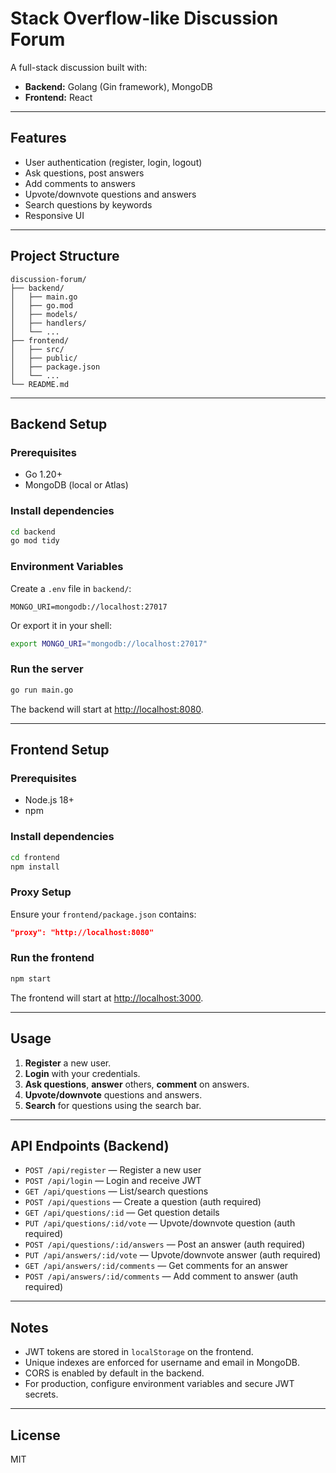 # Stack Overflow-like Discussion Forum

A full-stack discussion built with:

- **Backend:** Golang (Gin framework), MongoDB
- **Frontend:** React

---

## Features

- User authentication (register, login, logout)
- Ask questions, post answers
- Add comments to answers
- Upvote/downvote questions and answers
- Search questions by keywords
- Responsive UI

---

## Project Structure

```
discussion-forum/
├── backend/
│   ├── main.go
│   ├── go.mod
│   ├── models/
│   ├── handlers/
│   └── ...
├── frontend/
│   ├── src/
│   ├── public/
│   ├── package.json
│   └── ...
└── README.md
```

---

## Backend Setup

### Prerequisites

- Go 1.20+
- MongoDB (local or Atlas)

### Install dependencies

```sh
cd backend
go mod tidy
```

### Environment Variables

Create a `.env` file in `backend/`:

```
MONGO_URI=mongodb://localhost:27017
```

Or export it in your shell:

```sh
export MONGO_URI="mongodb://localhost:27017"
```

### Run the server

```sh
go run main.go
```

The backend will start at [http://localhost:8080](http://localhost:8080).

---

## Frontend Setup

### Prerequisites

- Node.js 18+
- npm

### Install dependencies

```sh
cd frontend
npm install
```

### Proxy Setup

Ensure your `frontend/package.json` contains:

```json
"proxy": "http://localhost:8080"
```

### Run the frontend

```sh
npm start
```

The frontend will start at [http://localhost:3000](http://localhost:3000).

---

## Usage

1. **Register** a new user.
2. **Login** with your credentials.
3. **Ask questions**, **answer** others, **comment** on answers.
4. **Upvote/downvote** questions and answers.
5. **Search** for questions using the search bar.

---

## API Endpoints (Backend)

- `POST /api/register` — Register a new user
- `POST /api/login` — Login and receive JWT
- `GET /api/questions` — List/search questions
- `POST /api/questions` — Create a question (auth required)
- `GET /api/questions/:id` — Get question details
- `PUT /api/questions/:id/vote` — Upvote/downvote question (auth required)
- `POST /api/questions/:id/answers` — Post an answer (auth required)
- `PUT /api/answers/:id/vote` — Upvote/downvote answer (auth required)
- `GET /api/answers/:id/comments` — Get comments for an answer
- `POST /api/answers/:id/comments` — Add comment to answer (auth required)

---

## Notes

- JWT tokens are stored in `localStorage` on the frontend.
- Unique indexes are enforced for username and email in MongoDB.
- CORS is enabled by default in the backend.
- For production, configure environment variables and secure JWT secrets.

---

## License

MIT

